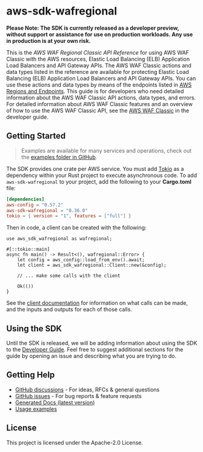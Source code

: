 # aws-sdk-wafregional

**Please Note: The SDK is currently released as a developer preview, without support or assistance for use
on production workloads. Any use in production is at your own risk.**

This is the _AWS WAF Regional Classic API Reference_ for using AWS WAF Classic with the AWS resources, Elastic Load Balancing (ELB) Application Load Balancers and API Gateway APIs. The AWS WAF Classic actions and data types listed in the reference are available for protecting Elastic Load Balancing (ELB) Application Load Balancers and API Gateway APIs. You can use these actions and data types by means of the endpoints listed in [AWS Regions and Endpoints](https://docs.aws.amazon.com/general/latest/gr/rande.html#waf_region). This guide is for developers who need detailed information about the AWS WAF Classic API actions, data types, and errors. For detailed information about AWS WAF Classic features and an overview of how to use the AWS WAF Classic API, see the [AWS WAF Classic](https://docs.aws.amazon.com/waf/latest/developerguide/classic-waf-chapter.html) in the developer guide.

## Getting Started

> Examples are available for many services and operations, check out the
> [examples folder in GitHub](https://github.com/awslabs/aws-sdk-rust/tree/main/examples).

The SDK provides one crate per AWS service. You must add [Tokio](https://crates.io/crates/tokio)
as a dependency within your Rust project to execute asynchronous code. To add `aws-sdk-wafregional` to
your project, add the following to your **Cargo.toml** file:

```toml
[dependencies]
aws-config = "0.57.2"
aws-sdk-wafregional = "0.36.0"
tokio = { version = "1", features = ["full"] }
```

Then in code, a client can be created with the following:

```rust,no_run
use aws_sdk_wafregional as wafregional;

#[::tokio::main]
async fn main() -> Result<(), wafregional::Error> {
    let config = aws_config::load_from_env().await;
    let client = aws_sdk_wafregional::Client::new(&config);

    // ... make some calls with the client

    Ok(())
}
```

See the [client documentation](https://docs.rs/aws-sdk-wafregional/latest/aws_sdk_wafregional/client/struct.Client.html)
for information on what calls can be made, and the inputs and outputs for each of those calls.

## Using the SDK

Until the SDK is released, we will be adding information about using the SDK to the
[Developer Guide](https://docs.aws.amazon.com/sdk-for-rust/latest/dg/welcome.html). Feel free to suggest
additional sections for the guide by opening an issue and describing what you are trying to do.

## Getting Help

* [GitHub discussions](https://github.com/awslabs/aws-sdk-rust/discussions) - For ideas, RFCs & general questions
* [GitHub issues](https://github.com/awslabs/aws-sdk-rust/issues/new/choose) - For bug reports & feature requests
* [Generated Docs (latest version)](https://awslabs.github.io/aws-sdk-rust/)
* [Usage examples](https://github.com/awslabs/aws-sdk-rust/tree/main/examples)

## License

This project is licensed under the Apache-2.0 License.

